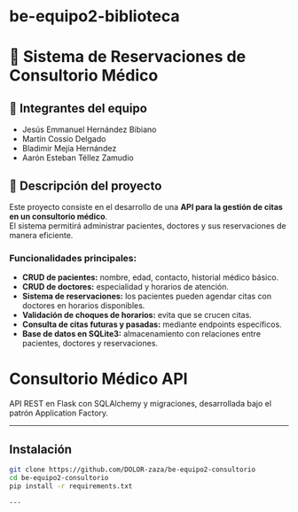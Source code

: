# be-equipo2-biblioteca
# 📌 Sistema de Reservaciones de Consultorio Médico

## 👥 Integrantes del equipo
- Jesús Emmanuel Hernández Bibiano  
- Martín Cossio Delgado  
- Bladimir Mejía Hernández  
- Aarón Esteban Téllez Zamudio  

## 🎯 Descripción del proyecto
Este proyecto consiste en el desarrollo de una **API para la gestión de citas en un consultorio médico**.  
El sistema permitirá administrar pacientes, doctores y sus reservaciones de manera eficiente.  

### Funcionalidades principales:
- **CRUD de pacientes:** nombre, edad, contacto, historial médico básico.  
- **CRUD de doctores:** especialidad y horarios de atención.  
- **Sistema de reservaciones:** los pacientes pueden agendar citas con doctores en horarios disponibles.  
- **Validación de choques de horarios:** evita que se crucen citas.  
- **Consulta de citas futuras y pasadas:** mediante endpoints específicos.  
- **Base de datos en SQLite3:** almacenamiento con relaciones entre pacientes, doctores y reservaciones.  

# Consultorio Médico API

API REST en Flask con SQLAlchemy y migraciones, desarrollada bajo el patrón Application Factory.

---

## Instalación

```bash
git clone https://github.com/DOLOR-zaza/be-equipo2-consultorio
cd be-equipo2-consultorio
pip install -r requirements.txt

---
